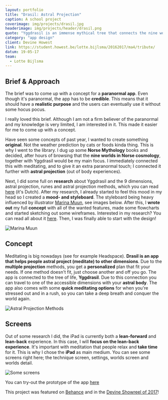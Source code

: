 ```yaml
---
layout: portfolio
title: "Drasil: Astral Projection"
caption: A school project
coverimage: img/projects/drasil.jpg
headerimage: img/projects/header/drasil.png
quote: "Yggdrasil is an immense mythical tree that connects the nine worlds in Norse cosmology."
category: "app design"
client: Devine Howest
link: https://student.howest.be/lotte.bijlsma/20162017/ma4/tribute/
datum: 19-05-17
team:
  - Lotte Bijlsma
---
```


## Brief & Approach
The brief was to come up with a concept for a **paranormal app**. Even though it's paranormal, the app has to be **credible**. This means that it should have a **realistic purpose** and the users can eventually use it without some hocus pocus.

I really loved this brief. Although I am not a firm believer of the paranormal and my knowledge is very limited, I am interested in it. This made it easier for me to come up with a concept.

Have seen some concepts of past year, I wanted to create something **original**. Not the weather prediction by cats or foods kinda thing. This is why I went to the library. I dug up some **Norse Mythology** books and decided, after hours of browsing that the **nine worlds in Norse cosmology**, together with Yggdrasil would be my main focus. I immediately connected this with meditating, and to give it an extra paranormal touch; I connected it further with **astral projection** (out of body experiences).

Next, I did some full on **research** about Yggdrasil and the 9 dimensions, astral projection, runes and astral projection methods, which you can read [here](link) (it's Dutch). After my research, I already started to feel this mood in my head so I created a **mood- and styleboard**. The styleboard being heavy influenced by illustrator [Marina Muun](http://www.marinamuun.com/), see images below. After this, I **wrote out** my full **concept** with all of the wanted features, made some flowcharts and started sketching out some wireframes. Interested in my research? You can read all about it [here](link). Then, I was finally able to start with the design!

![Marina Muun](http://res.cloudinary.com/lottebijlsma/image/upload/v1506864265/Portfolio/Drasil/marinamuun.jpg)


## Concept
Meditating is big nowadays (see for example Headspace). **Drasil is an app that helps people astral project (meditate) to other dimensions**.
Due to the **multiple projection** methods, you get a **personalized** plan that fit your needs. If one method doesn't fit, just choose another and off you go. The app is connected to the tree of life, **Yggdrasil**. Due to this connection you can travel to one of the accessible dimensions with your **astral body**. The app also comes with some **quick meditating options** for when you're stressed out and in a rush, so you can take a deep breath and conquer the world again.

![Astral Projection Methods](http://res.cloudinary.com/lottebijlsma/image/upload/v1506864265/Portfolio/Drasil/methods.jpg)


## Screens

Out of some research I did, the iPad is currently both a **lean-forward** and **lean-back** experience. In this case, I will **focus on the lean-back experience**. It's important with meditation that people relax and **take time** for it. This is why I chose the **iPad** as main medium. You can see some screens right here; the technique screen, settings, worlds screen and worlds detail.

![Some screens](http://res.cloudinary.com/lottebijlsma/image/upload/c_scale,q_60,w_800/v1504623536/Portfolio/Drasil/screens.png)

You can try-out the prototype of the app [here](https://invis.io/AJBSR52GU)

This project was featured on [Behance](https://www.behance.net/gallery/52886649/Drasil-Astral-Projection) and in the [Devine Showreel of 2017](https://vimeo.com/231826598)!
